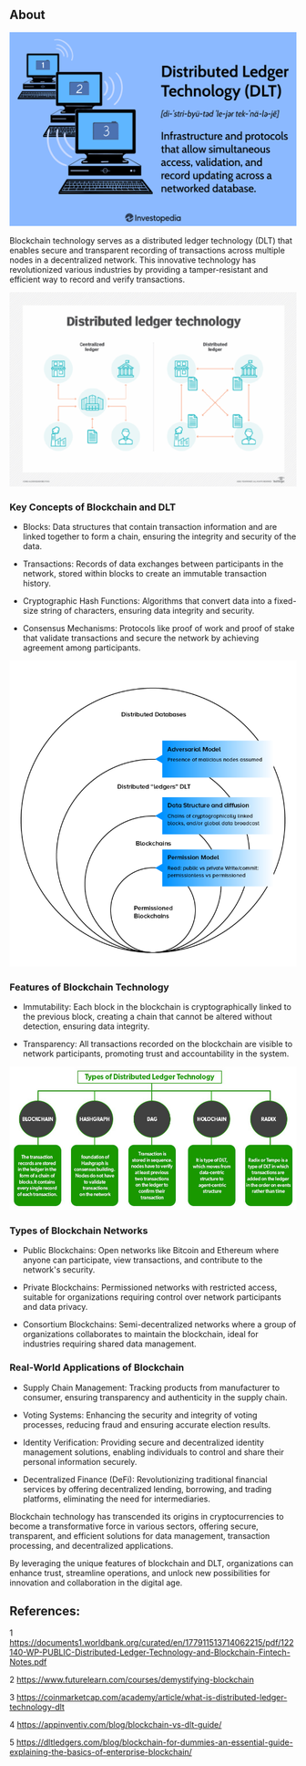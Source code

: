 ## About

![image](2.png)

Blockchain technology serves as a distributed ledger technology (DLT) that enables secure and transparent recording of transactions across multiple nodes in a decentralized network. This innovative technology has revolutionized various industries by providing a tamper-resistant and efficient way to record and verify transactions.

![image](1.png)

### Key Concepts of Blockchain and DLT

- Blocks: Data structures that contain transaction information and are linked together to form a chain, ensuring the integrity and security of the data.

- Transactions: Records of data exchanges between participants in the network, stored within blocks to create an immutable transaction history.

- Cryptographic Hash Functions: Algorithms that convert data into a fixed-size string of characters, ensuring data integrity and security.

- Consensus Mechanisms: Protocols like proof of work and proof of stake that validate transactions and secure the network by achieving agreement among participants.

![image](3.png)

### Features of Blockchain Technology

- Immutability: Each block in the blockchain is cryptographically linked to the previous block, creating a chain that cannot be altered without detection, ensuring data integrity.

- Transparency: All transactions recorded on the blockchain are visible to network participants, promoting trust and accountability in the system.

![image](4.jpg)

### Types of Blockchain Networks
- Public Blockchains: Open networks like Bitcoin and Ethereum where anyone can participate, view transactions, and contribute to the network's security.

- Private Blockchains: Permissioned networks with restricted access, suitable for organizations requiring control over network participants and data privacy.

- Consortium Blockchains: Semi-decentralized networks where a group of organizations collaborates to maintain the blockchain, ideal for industries requiring shared data management.

### Real-World Applications of Blockchain

- Supply Chain Management: Tracking products from manufacturer to consumer, ensuring transparency and authenticity in the supply chain.

- Voting Systems: Enhancing the security and integrity of voting processes, reducing fraud and ensuring accurate election results.

- Identity Verification: Providing secure and decentralized identity management solutions, enabling individuals to control and share their personal information securely.

- Decentralized Finance (DeFi): Revolutionizing traditional financial services by offering decentralized lending, borrowing, and trading platforms, eliminating the need for intermediaries.

Blockchain technology has transcended its origins in cryptocurrencies to become a transformative force in various sectors, offering secure, transparent, and efficient solutions for data management, transaction processing, and decentralized applications. 

By leveraging the unique features of blockchain and DLT, organizations can enhance trust, streamline operations, and unlock new possibilities for innovation and collaboration in the digital age.

## References:

1 https://documents1.worldbank.org/curated/en/177911513714062215/pdf/122140-WP-PUBLIC-Distributed-Ledger-Technology-and-Blockchain-Fintech-Notes.pdf

2 https://www.futurelearn.com/courses/demystifying-blockchain

3 https://coinmarketcap.com/academy/article/what-is-distributed-ledger-technology-dlt

4 https://appinventiv.com/blog/blockchain-vs-dlt-guide/

5 https://dltledgers.com/blog/blockchain-for-dummies-an-essential-guide-explaining-the-basics-of-enterprise-blockchain/